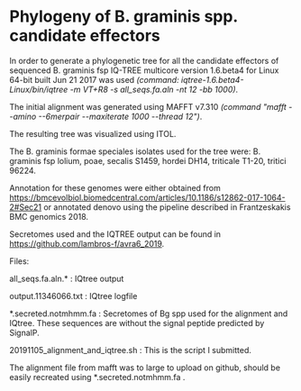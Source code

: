 # Phylogeny of B. graminis spp. candidate effectors

In order to generate a phylogenetic tree for all the candidate effectors of sequenced B. graminis fsp IQ-TREE multicore version 1.6.beta4 for Linux 64-bit built Jun 21 2017 was used *(command: iqtree-1.6.beta4-Linux/bin/iqtree -m VT+R8 -s all_seqs.fa.aln -nt 12 -bb 1000)*.

The initial alignment was generated using MAFFT v7.310 *(command "mafft --amino --6merpair --maxiterate 1000 --thread 12")*. 

The resulting tree was visualized using ITOL. 

The B. graminis formae speciales isolates used for the tree were: B. graminis fsp lolium, poae, secalis S1459, hordei DH14, triticale T1-20, tritici 96224. 

Annotation for these genomes were either obtained from https://bmcevolbiol.biomedcentral.com/articles/10.1186/s12862-017-1064-2#Sec21 or annotated denovo using the pipeline described in Frantzeskakis BMC genomics 2018. 

Secretomes used and the IQTREE output can be found in https://github.com/lambros-f/avra6_2019.

Files:

all_seqs.fa.aln.* : IQtree output

output.11346066.txt : IQtree logfile

\*.secreted.notmhmm.fa : Secretomes of Bg spp used for the alignment and IQtree. These sequences are without the signal peptide predicted by SignalP. 

20191105_alignment_and_iqtree.sh : This is the script I submitted.

The alignment file from mafft was to large to upload on github, should be easily recreated using \*.secreted.notmhmm.fa .

